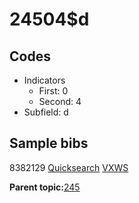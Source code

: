 # 24504$d

## Codes

-   Indicators
    -   First: 0
    -   Second: 4
-   Subfield: d

## Sample bibs

8382129 [Quicksearch](https://search.library.yale.edu/catalog/8382129) [VXWS](http://prodorbis.library.yale.edu:7014/vxws/GetHoldingsService?bibId=8382129)

**Parent topic:**[245](../../tags/245/245.md)

